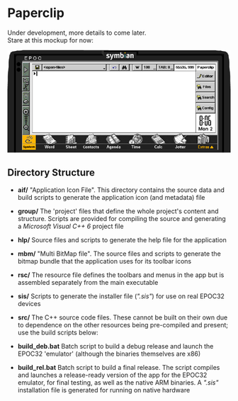 # Paperclip #

Under development, more details to come later.  
Stare at this mockup for now:

![Mockup screenshot](readme_mockup.png)

## Directory Structure ##

* **aif/**
  "Application Icon File". This directory contains the source data and build scripts to generate the application icon (and metadata) file

* **group/**
  The 'project' files that define the whole project's content and structure. Scripts are provided for compiling the source and generating a _Microsoft Visual C++ 6_ project file

* **hlp/**
  Source files and scripts to generate the help file for the application

* **mbm/**
  "Multi BitMap file". The source files and scripts to generate the bitmap bundle that the application uses for its toolbar icons

* **rsc/** The resource file defines the toolbars and menus in the app but is assembled separately from the main executable

* **sis/** Scripts to generate the installer file (_".sis"_) for use on real EPOC32 devices

* **src/** The C++ source code files. These cannot be built on their own due to dependence on the other resources being pre-compiled and present; use the build scripts below:

* **build_deb.bat** Batch script to build a debug release and launch the EPOC32 'emulator' (although the binaries themselves are x86)

* **build_rel.bat** Batch script to build a final release. The script compiles and launches a release-ready version of the app for the EPOC32 emulator, for final testing, as well as the native ARM binaries. A _".sis"_ installation file is generated for running on native hardware